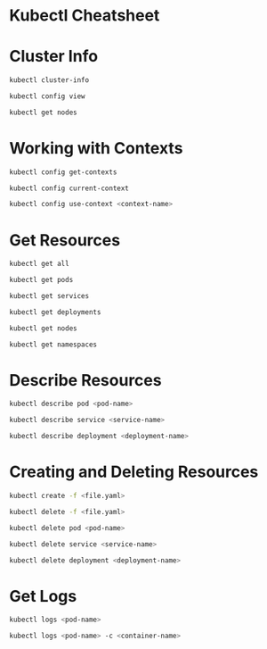 # Kubectl Cheatsheet


# Cluster Info
```sh
kubectl cluster-info
```
```sh
kubectl config view
```
```sh
kubectl get nodes
```


# Working with Contexts

```sh
kubectl config get-contexts
```
```sh
kubectl config current-context
```
```sh
kubectl config use-context <context-name>
```

# Get Resources

```sh
kubectl get all
```
```sh
kubectl get pods
```
```sh
kubectl get services
```
```sh
kubectl get deployments
```
```sh
kubectl get nodes
```
```sh
kubectl get namespaces
```


# Describe Resources

```sh
kubectl describe pod <pod-name>
```
```sh
kubectl describe service <service-name>
```
```sh
kubectl describe deployment <deployment-name>
```

# Creating and Deleting Resources

```sh
kubectl create -f <file.yaml>
```
```sh
kubectl delete -f <file.yaml>
```
```sh
kubectl delete pod <pod-name>
```
```sh
kubectl delete service <service-name>
```
```sh
kubectl delete deployment <deployment-name>
```
# Get Logs
```sh
kubectl logs <pod-name>
```
```sh
kubectl logs <pod-name> -c <container-name>
```
